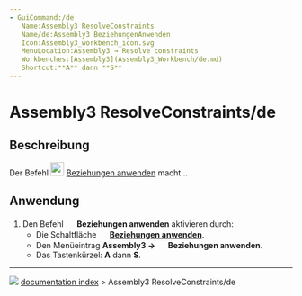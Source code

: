 ```yaml
---
- GuiCommand:/de
   Name:Assembly3 ResolveConstraints
   Name/de:Assembly3 BeziehungenAnwenden
   Icon:Assembly3_workbench_icon.svg
   MenuLocation:Assembly3 → Resolve constraints
   Workbenches:[Assembly3](Assembly3_Workbench/de.md)
   Shortcut:**A** dann **S**
---
```


# Assembly3 ResolveConstraints/de

## Beschreibung

Der Befehl <img alt="" src=images/Assembly3_workbench_icon.svg‎‎  style="width:24px;"> [Beziehungen anwenden](Assembly3_ResolveConstraints/de.md) macht\...

## Anwendung

1.  Den Befehl <img alt="" src=images/Assembly3_workbench_icon.svg‎‎  style="width:16px;"> **Beziehungen anwenden** aktivieren durch:
    -   Die Schaltfläche **<img src="images/Assembly3_workbench_icon.svg‎‎" width=16px> [Beziehungen anwenden](Assembly3_ResolveConstraints/de.md)**.
    -   Den Menüeintrag **Assembly3 → <img src="images/Assembly3_workbench_icon.svg‎‎" width=16px> Beziehungen anwenden**.
    -   Das Tastenkürzel: **A** dann **S**.



---
![](images/Right_arrow.png) [documentation index](../README.md) > Assembly3 ResolveConstraints/de
